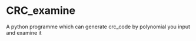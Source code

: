 # CRC_examine
A python programme which can generate crc_code by polynomial you input and examine it
